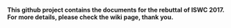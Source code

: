 **This github project contains the documents for the rebuttal of ISWC 2017. For more details, please check the wiki page, thank you.**
